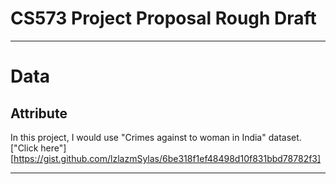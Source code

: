 # CS573 Project Proposal Rough Draft
- - -
# Data
## Attribute
In this project, I would use "Crimes against to woman in India" dataset. ["Click here"][https://gist.github.com/lzlazmSylas/6be318f1ef48498d10f831bbd78782f3]
- - -
